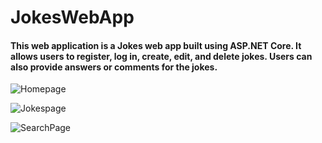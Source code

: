 # JokesWebApp

<h4>This web application is a Jokes web app built using ASP.NET Core. It allows users to register, log in, create, edit, and delete jokes. Users can also provide answers or comments for the jokes. </h4

![Homepage](https://github.com/Ranojaan/JokesWebApp/assets/50835745/b1e2645f-494e-48e5-ba30-c2d383e3bd5a)

![Jokespage](https://github.com/Ranojaan/JokesWebApp/assets/50835745/7adb1303-8652-4dc2-ab55-d0c455f40411)

![SearchPage](https://github.com/Ranojaan/JokesWebApp/assets/50835745/3a147b95-3a12-4a70-838a-10f2dc56ff95)


